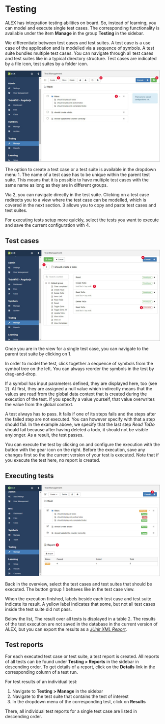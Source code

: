 # Testing

ALEX has integration testing abilities on board. 
So, instead of learning, you can model and execute single test cases.
The corresponding functionality is available under the item **Manage** in the group **Testing** in the sidebar.

We differentiate between test cases and test suites.
A test case is a use case of the application and is modelled via a sequence of symbols.
A test suite bundles multiple test cases.
You can navigate through all test cases and test suites like in a typical directory structure.
Test cases are indicated by a file icon, test suites by a folder icon.

![Testing](./assets/testing-1.jpg)

The option to create a test case or a test suite is available in the dropdown menu <span class="label">1</span>.
The name of a test case has to be unique within the parent test suite.
This means that it is possible to have multiple test cases with the same name as long as they are in different groups.

Via <span class="label">2</span>, you can navigate directly in the test suite.
Clicking on a test case redirects you to a view where the test case can be modelled, which is covered in the next section.
<span class="label">3</span> allows you to copy and paste test cases and test suites.

For executing tests setup more quickly, select the tests you want to execute and save the current configuration with <span class="label">4</span>.


## Test cases

![Testing](./assets/testing-2.jpg)

Once you are in the view for a single test case, you can navigate to the parent test suite by clicking on <span class="label">1</span>.

In order to model the test, click together a sequence of symbols from the symbol tree on the left.
You can always reorder the symbols in the test by drag-and-drop.

If a symbol has input parameters defined, they are displayed here, too (see <span class="label">2</span>).
At first, they are assigned a null value which indirectly means that the values are read from the global data context that is created during the execution of the test.
If you specify a value yourself, that value overwrites the value from the global context.

A test always has to pass.
It fails if one of its steps fails and the steps after the failed step are not executed.
You can however specify with <span class="3"></span> that a step should fail.
In the example above, we specify that the last step *Read ToDo* should fail because after having deleted a todo, it should not be visible anylonger.
As a result, the test passes.

You can execute the test by clicking on <span class="4"></span> and configure the execution with the button with the gear icon on the right.
Before the execution, save any changes first so the the current version of your test is executed.
Note that if you execute the test here, no report is created.


## Executing tests

![Testing](./assets/testing-3.jpg)

Back in the overview, select the test cases and test suites that should be executed.
The button group <span class="label">1</span> behaves like in the test case view.

When the execution finished, labels beside each test case and test suite indicate its result. 
A yellow label indicates that some, but not all test cases inside the test suite did not pass. 

Below the list, The result over all tests is displayed in a table <span class="label">2</span>.
The results of the test execution are not saved in the database in the current version of ALEX, but you can export the results as a *[JUnit XML Report][junit]*.


## Test reports

For each executed test case or test suite, a test report is created. 
All reports of all tests can be found under **Testing > Reports** in the sidebar in descending order.
To get details of a report, click on the **Details** link in the corresponding column of a test run.

For test results of an individual test:

1. Navigate to **Testing > Manage** in the sidebar
2. Navigate to the test suite that contains the test of interest
3. In the dropdown menu of the corresponding test, click on **Results**

There, all individual test reports for a single test case are listed in descending order.


[junit]: https://www.ibm.com/support/knowledgecenter/en/SSQ2R2_9.5.0/com.ibm.rsar.analysis.codereview.cobol.doc/topics/cac_useresults_junit.html
